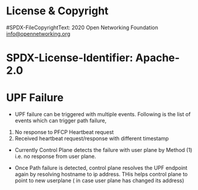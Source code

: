 # License & Copyright
#SPDX-FileCopyrightText: 2020 Open Networking Foundation <info@opennetworking.org>

# SPDX-License-Identifier: Apache-2.0

# UPF Failure
- UPF failure can be triggered with multiple events. Following is the list of
events which can trigger path failure,
1. No response to PFCP Heartbeat request
2. Received heartbeat request/response with different timestamp

- Currently Control Plane detects the failure with user plane by Method (1) i.e. no response from
user plane.

- Once Path failure is detected, control plane resolves the UPF endpoint again by resolving hostname
to ip address. THis helps control plane to point to new userplane ( in case user plane has changed its 
address)

